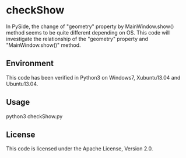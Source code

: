 checkShow
=========

In PySide, the change of "geometry" property by MainWindow.show() method seems to be quite different depending on OS. This code will investigate the relationship of the "geometry" property and "MainWindow.show()" method.

Environment
-----------
This code has been verified in Python3 on Windows7, Xubuntu13.04 and Ubuntu13.04.

Usage
-----
python3 checkShow.py

License
-------
This code is licensed under the Apache License, Version 2.0.
